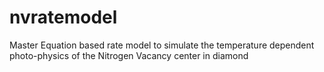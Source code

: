 # nvratemodel
Master Equation based rate model to simulate the temperature dependent photo-physics of the Nitrogen Vacancy center in diamond
